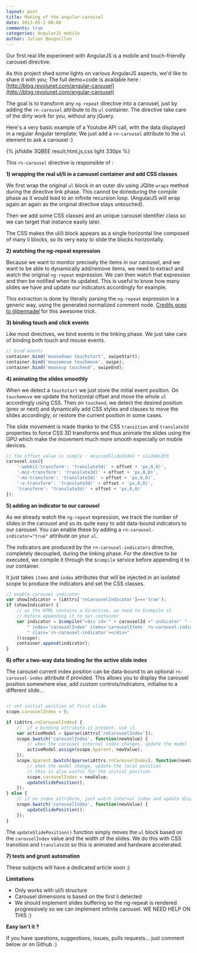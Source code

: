 ```yaml
---
layout: post
title: Making of the angular-carousel
date: 2013-05-2 00:00
comments: true
categories: AngularJS mobile
author: Julien Bouquillon
---
```


Our first real life experiment with AngularJS is a mobile and touch-friendly carousel directive.

As this project shed some lights on various AngularJS aspects, we'd like to share it with you;
The full demo+code is available here : [http://blog.revolunet.com/angular-carousel](http://blog.revolunet.com/angular-carousel)

The goal is to transform any `ng-repeat` directive into a carousel, just by adding the `rn-carousel` attribute to its `ul` container. The directive take care of the dirty work for you, without any jQuery.

Here's a very basic example of a Youtube API call, with the data displayed in a regular Angular template; We just add a `rn-carousel` attribute to the `ul` element to ask a carousel :)

{% jsfiddle 3QBEE result,html,js,css light 330px %}

This `rn-carousel` directive is responsible of :

**1) wrapping the real ul/li in a carousel container and add CSS classes**

We first wrap the original `ul` block in an outer div using JQlite `wraps` method during the directive link phase. This cannot be doneduring the compile phase as it would lead to an infinite recursion loop. (AngularJS will wrap again an again as the original directive stays untouched).

Then we add some CSS classes and an unique carousel identifier class so we can target that instance easily later.

The CSS makes the ul/li block appears as a single horizontal line composed of many li blocks, so its very easy to slide the blocks horizontally.


**2) watching the ng-repeat expression**

Because we want to monitor precisely the items in our carousel, and we want to be able to dynamically add/remove items, we need to extract and watch the original `ng-repeat` expression. We can then watch that expression and then be notified when its updated. This is useful to know how many slides we have and update our indicators accordingly for example.

This extraction is done by literally parsing the `ng-repeat` expression in a generic way, using the generated normalized comment node. [Credits goes to @bennadel](http://www.bennadel.com/blog/2457-Accessing-scope-On-The-DOM-Using-AngularJS.htm) for this awesome trick.

**3) binding touch and click events**

Like most directives, we bind events in the linking phase. We just take care of binding both touch and mouse events.

```js
// bind events
container.bind('mousedown touchstart', swipeStart);
container.bind('mousemove touchmove', swipe);
container.bind('mouseup touchend', swipeEnd);
```

**4) animating the slides smoothly**

When we detect a `touchstart` we just store the initial event position. On `touchemove` we update the horizontal offset and move the whole `ul` accordingly using CSS. Then on `touchend`, we detect the desired position (prev or next) and dynamically add CSS styles and classes to move the slides accordingly, or restore the current position in some cases.

The slide movement is made thanks to the CSS `transition` and `translate3d` properties to force CSS 3D transforms and thus animate the slides using the GPU which make the movement much more smooth especially on mobile devices.

```js
// the offset value is simply : desiredSlideIndex * slideWidth
carousel.css({
    '-webkit-transform': 'translate3d(' + offset + 'px,0,0)',
    '-moz-transform': 'translate3d(' + offset + 'px,0,0)',
    '-ms-transform': 'translate3d(' + offset + 'px,0,0)',
    '-o-transform': 'translate3d(' + offset + 'px,0,0)',
    'transform': 'translate3d(' + offset + 'px,0,0)'
});
```

**5) adding an indicator to our carousel**

As we already watch the `ng-repeat` expression, we track the number of slides in the carousel and so its quite easy to add data-bound indicators to our carousel. You can enable these by adding a `rn-carousel-indicator="true"` attribute on your `ul`.

The indicators are produced by the `rn-carousel-indicators` directive, completely decoupled, during the linking phase. For the directive to be executed, we compile it through the `$compile` service before appending it to our container.

It just takes `items` and `index` attributes that will be injected in an isolated scope to produce the indicators and set the CSS classes.

```js
// enable carousel indicator
var showIndicator = (iAttrs['rnCarouselIndicator']==='true');
if (showIndicator) {
    // as the HTML contains a directive, we need to $compile it
    // before appending it to our container
    var indicator = $compile("<div id='" + carouselId +"-indicator' " + 
        " index='carouselIndex' items='carouselItems' rn-carousel-indicators " +
        " class='rn-carousel-indicator'></div>"
    )(scope);
    container.append(indicator);
}
```
**6) offer a two-way data binding for the active slide index**

The carousel current index position can be data-bound to an optional `rn-carousel-index` attribute if provided. This allows you to display the carousel position somewhere else, add custom controls/indicators, initialise to a different slide...

```js

// set initial position at first slide
scope.carouselIndex = 0;

if (iAttrs.rnCarouselIndex) {
    //  if a binding attribute is present, use it.
    var activeModel = $parse(iAttrs['rnCarouselIndex']);
    scope.$watch('carouselIndex', function(newValue) {
        // when the carousel internal index changes, update the model
        activeModel.assign(scope.$parent, newValue);
    });
    scope.$parent.$watch($parse(iAttrs.rnCarouselIndex), function(newValue) {
        // when the model change, update the local position
        // this is also useful for the initial position
        scope.carouselIndex = newValue;
        updateSlidePosition();
    });
} else {
    // if no index attribute, just watch internal index and update display
    scope.$watch('carouselIndex', function(newValue) {
        updateSlidePosition();
    });
}
```

The `updateSlidePosition()` function simply moves the `ul` block based on the `carouselIndex` value and the width of the slides. We do this with CSS transition and `translate3d` so this is animated and hardware accelerated.

**7) tests and grunt automation**

These subjects will have a dedicated article soon :)

**Limitations**

 - Only works with ul/li structure
 - Carousel dimensions is based on the first li detected
 - We should implement slides buffering so the ng-repeat is rendered progressively so we can implement infinite carousel. WE NEED HELP ON THIS :)



**Easy isn't it ?**

If you have questions, suggestions, issues, pulls requests... just comment below or on Github :)




